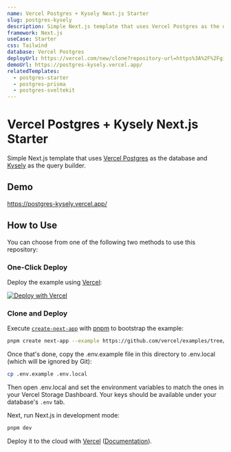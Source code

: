 ```yaml
---
name: Vercel Postgres + Kysely Next.js Starter
slug: postgres-kysely
description: Simple Next.js template that uses Vercel Postgres as the database and Kysely as the query builder.
framework: Next.js
useCase: Starter
css: Tailwind
database: Vercel Postgres
deployUrl: https://vercel.com/new/clone?repository-url=https%3A%2F%2Fgithub.com%2Fvercel%2Fexamples%2Ftree%2Fmain%2Fstorage%2Fpostgres-kysely&project-name=postgres-kysely&repository-name=postgres-kysely&demo-title=Vercel%20Postgres%20%2B%20Kysely%20Next.js%20Starter&demo-description=Simple%20Next.js%20template%20that%20uses%20Vercel%20Postgres%20as%20the%20database%20and%20Kysely%20as%20the%20ORM.&demo-url=https%3A%2F%2Fpostgres-kysely.vercel.app%2F&demo-image=https%3A%2F%2Fpostgres-kysely.vercel.app%2Fopengraph-image.png&stores=%5B%7B"type"%3A"postgres"%7D%5D
demoUrl: https://postgres-kysely.vercel.app/
relatedTemplates:
  - postgres-starter
  - postgres-prisma
  - postgres-sveltekit
---
```


# Vercel Postgres + Kysely Next.js Starter

Simple Next.js template that uses [Vercel Postgres](https://vercel.com/postgres) as the database and [Kysely](https://kysely.dev/) as the query builder.

## Demo

https://postgres-kysely.vercel.app/

## How to Use

You can choose from one of the following two methods to use this repository:

### One-Click Deploy

Deploy the example using [Vercel](https://vercel.com?utm_source=github&utm_medium=readme&utm_campaign=vercel-examples):

[![Deploy with Vercel](https://vercel.com/button)](https://vercel.com/new/clone?repository-url=https%3A%2F%2Fgithub.com%2Fvercel%2Fexamples%2Ftree%2Fmain%2Fstorage%2Fpostgres-kysely&project-name=postgres-kysely&repository-name=postgres-kysely&demo-title=Vercel%20Postgres%20%2B%20Kysely%20Next.js%20Starter&demo-description=Simple%20Next.js%20template%20that%20uses%20Vercel%20Postgres%20as%20the%20database%20and%20Kysely%20as%20the%20ORM.&demo-url=https%3A%2F%2Fpostgres-kysely.vercel.app%2F&demo-image=https%3A%2F%2Fpostgres-kysely.vercel.app%2Fopengraph-image.png&stores=%5B%7B"type"%3A"postgres"%7D%5D)

### Clone and Deploy

Execute [`create-next-app`](https://github.com/vercel/next.js/tree/canary/packages/create-next-app) with [pnpm](https://pnpm.io/installation) to bootstrap the example:

```bash
pnpm create next-app --example https://github.com/vercel/examples/tree/main/storage/postgres-kysely
```

Once that's done, copy the .env.example file in this directory to .env.local (which will be ignored by Git):

```bash
cp .env.example .env.local
```

Then open .env.local and set the environment variables to match the ones in your Vercel Storage Dashboard. Your keys should be available under your database's `.env` tab.

Next, run Next.js in development mode:

```bash
pnpm dev
```

Deploy it to the cloud with [Vercel](https://vercel.com/new?utm_source=github&utm_medium=readme&utm_campaign=vercel-examples) ([Documentation](https://nextjs.org/docs/deployment)).

